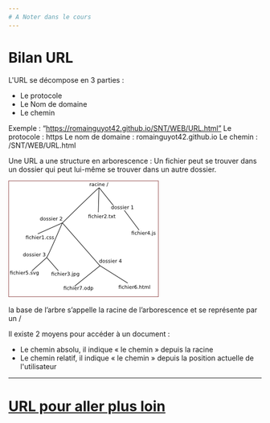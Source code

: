 ```yaml
---
# A Noter dans le cours
---
```

  
# Bilan URL

L'URL se décompose en 3 parties :
- Le protocole
- Le Nom de domaine
- Le chemin
  
Exemple :
“https://romainguyot42.github.io/SNT/WEB/URL.html”
Le protocole : https
Le nom de domaine : romainguyot42.github.io
Le chemin : /SNT/WEB/URL.html


Une URL a une structure en arborescence : Un fichier peut se trouver dans un dossier qui peut lui-même se trouver dans un autre dossier.

![image URL](./url.png)

la base de l’arbre s’appelle la racine de l’arborescence et se représente par un /

Il existe 2 moyens pour accéder à un document :
- Le chemin absolu, il indique « le chemin » depuis la racine
- Le chemin relatif, il indique « le chemin » depuis la position actuelle de l'utilisateur 
  
---
  
# [URL pour aller plus loin](./URL_PLUS_LOIN.md)

